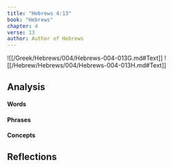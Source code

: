 ```yaml
---
title: "Hebrews 4:13"
book: "Hebrews"
chapter: 4
verse: 13
author: Author of Hebrews
---
```

![[/Greek/Hebrews/004/Hebrews-004-013G.md#Text]]
![[/Hebrew/Hebrews/004/Hebrews-004-013H.md#Text]]

## Analysis

#### Words

#### Phrases

#### Concepts

## Reflections

